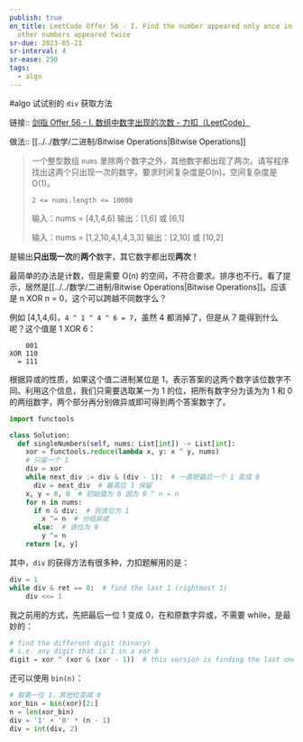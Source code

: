 ```yaml
---
publish: true
en_title: LeetCode Offer 56 - I. Find the number appeared only once in an array
  other numbers appeared twice
sr-due: 2023-05-21
sr-interval: 4
sr-ease: 250
tags:
  - algo
---
```



#algo 试试别的 `div` 获取方法

链接:: [剑指 Offer 56 - I. 数组中数字出现的次数 - 力扣（LeetCode）](https://leetcode.cn/problems/shu-zu-zhong-shu-zi-chu-xian-de-ci-shu-lcof/)

做法:: [[../../数学/二进制/Bitwise Operations|Bitwise Operations]]

> 一个整型数组 `nums` 里除两个数字之外，其他数字都出现了两次。请写程序找出这两个只出现一次的数字。要求时间复杂度是O(n)，空间复杂度是O(1)。
> 
> `2 <= nums.length <= 10000`
> 
> 输入：nums = [4,1,4,6]
> 输出：[1,6] 或 [6,1]
> 
> 输入：nums = [1,2,10,4,1,4,3,3]
> 输出：[2,10] 或 [10,2]

是输出**只出现一次**的**两个**数字，其它数字都出现**两次**！

最简单的办法是计数，但是需要 O(n) 的空间，不符合要求。排序也不行。看了提示，居然是[[../../数学/二进制/Bitwise Operations|Bitwise Operations]]。应该是 n XOR n = 0，这个可以跨越不同数字么？

例如 [4,1,4,6]，`4 ^ 1 ^ 4 ^ 6 = 7`，虽然 4 都消掉了，但是从 7 能得到什么呢？这个值是 1 XOR 6：

```text
    001
XOR 110
  = 111
```

根据异或的性质，如果这个值二进制某位是 1，表示答案的这两个数字该位数字不同。利用这个信息，我们只需要选取某一为 1 的位，把所有数字分为该为为 1 和 0 的两组数字，两个部分再分别做异或即可得到两个答案数字了。

```python
import functools

class Solution:
  def singleNumbers(self, nums: List[int]) -> List[int]:
    xor = functools.reduce(lambda x, y: x ^ y, nums)
    # 只留一个 1
    div = xor
    while next_div := div & (div - 1):  # 一直把最后一个 1 变成 0
      div = next_div  # 最高位 1 保留
    x, y = 0, 0  # 初始值为 0 因为 0 ^ n = n
    for n in nums:
      if n & div:  # 则该位为 1
        x ^= n  # 分组异或
      else:  # 该位为 0
        y ^= n
    return [x, y]
```

其中，`div` 的获得方法有很多种，力扣题解用的是：

```python
div = 1
while div & ret == 0:  # find the last 1 (rightmost 1)
	div <<= 1
```

我之前用的方式，先把最后一位 1 变成 0，在和原数字异或，不需要 while，是最妙的：

```python
# find the different digit (binary)
# i.e. any digit that is 1 in a xor b
digit = xor ^ (xor & (xor - 1))  # this version is finding the last one
```

还可以使用 `bin(n)`：

```python
# 取第一位 1，其他位变成 0
xor_bin = bin(xor)[2:]
n = len(xor_bin)
div = '1' + '0' * (n - 1)
div = int(div, 2)
```